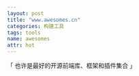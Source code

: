 ```yaml
---
layout: post
title: "www.awesomes.cn"
categories: 构建工具
tags: tools
name: awesomes
attr: hot
---
```


「 也许是最好的开源前端库、框架和插件集合 」
<!--break-->
